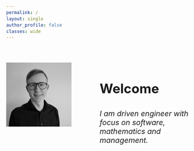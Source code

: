```yaml
---
permalink: /
layout: single
author_profile: false
classes: wide
---
```

<div style="display: flex; margin-top:60px;">
  <div style="flex: 1;">    
    <img src="assets/images/profile_pic.jpeg" style="width:70%">
  </div>
  <div style="flex: 1;font-size: 30px;">
    <h3>Welcome</h3>
    <h6 style="font-size: 20px;">I am driven engineer with focus on software, mathematics and management.</h6> 
  </div>
</div>


